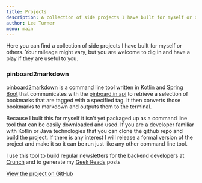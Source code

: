 ```yaml
---
title: Projects
description: A collection of side projects I have built for myself or others.  Hopefully you will find them useful
author: Lee Turner 
menu: main
---
```

Here you can find a collection of side projects I have built for myself or others.  Your mileage might vary, but you are welcome to dig in and have a play if they are useful to you.

### pinboard2markdown
[pinboard2markdown](https://github.com/leeturner/pinboard2markdown) is a command line tool written in [Kotlin](https://kotlinlang.org) and [Spring Boot](https://start.spring.io) that communicates with the [pinboard.in api](https://pinboard.in/api/) to retrieve a selection of bookmarks that are tagged with a specified tag.  It then converts those bookmarks to markdown and outputs them to the terminal.

Because I built this for myself it isn't yet packaged up as a command line tool that can be easily downloaded and used.  If you are a developer familiar with Kotlin or Java technologies that you can clone the github repo and build the project.  If there is any interest I will release a formal version of the project and make it so it can be run just like any other command line tool.

I use this tool to build regular newsletters for the backend developers at [Crunch](https://medium.com/@crunchtech) and to generate my [Geek Reads](/tags/bookmarks/) posts

<a class="github-button" href="https://github.com/leeturner/pinboard2markdown/" data-color-scheme="no-preference: dark; light: dark; dark: dark;" data-size="large" aria-label="View leeturner/pinboard2markdown on GitHub">View the project on GitHub</a>
